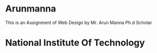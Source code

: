 ﻿# Arunmanna
This is an Assignment of Web Design by Mr. Arun Manna Ph.d Scholar

# National Institute Of Technology

